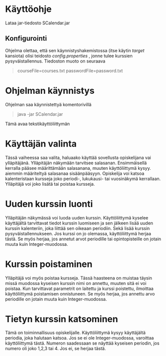 # Käyttöohje #

Lataa jar-tiedosto SCalendar.jar

## Konfigurointi

Ohjelma olettaa, että sen käynnistyshakemistossa (itse käytin *target* kansiota) olisi teidosto *config.properties* , jonne tulee kurssien pysyväistallennus. Tiedoston muoto on seuraava

> courseFile=courses.txt
> passwordFile=password.txt

# Ohjelman käynnistys

Ohjelman saa käynnistettyä komentorivillä

> java -jar SCalendar.jar

Tämä avaa tekstikäyttöliittymän

# Käyttäjän valinta

Tässä vaiheessa saa valita, haluaako käyttää sovellusta opiskelijana vai ylläpitäjänä. Ylläpitäjän näkymään tarvitsee salasanan. Ensimmäisellä kerralla pääsee määrittämään salasanana, muuten käyttöliittymä kysyy. aiemmin määriteltyä salasanaa sisäänpääsyyn. Opiskelija voi katsoa kalenteristaan kursseja joko periodi-, lukukausi- tai vuosinäkymä kerrallaan. Ylläpitäjä voi joko lisätä tai poistaa kursseja.

# Uuden kurssin luonti

Ylläpitäjän näkymässä voi luoda uuden kurssin. Käyttöliittymä kyselee käyttäjältä tarvittavat tiedot kurssin luomiseen ja sen jälkeen lisää uuden kurssin kalenteriin, joka liittää sen oikeaan periodiin. Sekä lisää kurssin pysyväistallennukseen. Jos kurssi on jo olemassa, käyttöliittymä herjaa tästä. Se myös herjaa, jos annetut arvot periodille tai opintopisteille on jotain muuta kuin Integer-muodossa.

# Kurssin poistaminen

Ylläpitäjä voi myös poistaa kursseja. Tässä haasteena on muistaa täysin missä muodossa kyseisen kurssin nimi on annettu, muuten sitä ei voi poistaa. Kun tarvittavat parametrit on laitettu ja kurssi poistettu, ilmoittaa käyttöliittymä poistamisen onnistuneen. Se myös herjaa, jos annettu arvo periodille on jotain muuta kuin Integer-muodossa.

# Tietyn kurssin katsominen

Tämä on toiminnallisuus opiskelijalle. Käyttöliittymä kysyy käyttäjältä periodia, joka halutaan katsoa. Jos se ei ole Integer-muodossa, varoittaa käyttöliittymä tästä. Numeron saadessaan se näyttää kyseisen periodin, jos numero oli joko 1,2,3 tai 4. Jos ei, se herjaa tästä.
